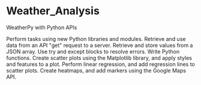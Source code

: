 # Weather_Analysis
WeatherPy with Python APIs

Perform tasks using new Python libraries and modules.
Retrieve and use data from an API "get" request to a server.
Retrieve and store values from a JSON array.
Use try and except blocks to resolve errors.
Write Python functions.
Create scatter plots using the Matplotlib library, and apply styles and features to a plot.
Perform linear regression, and add regression lines to scatter plots.
Create heatmaps, and add markers using the Google Maps API.

